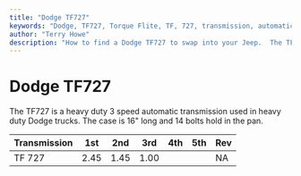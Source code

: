 ```yaml
---
title: "Dodge TF727"
keywords: "Dodge, TF727, Torque Flite, TF, 727, transmission, automatic"
author: "Terry Howe"
description: "How to find a Dodge TF727 to swap into your Jeep.  The TF727 is a heavy duty 3 speed automatic transmission."
---
```

# Dodge TF727

The TF727 is a heavy duty 3 speed automatic transmission used in heavy duty Dodge trucks. The case is 16" long and 14 bolts hold in the pan.

Transmission | 1st | 2nd | 3rd | 4th | 5th | Rev
---|---|---|---|---|---|---
TF 727 | 2.45 | 1.45 | 1.00 |  |  | NA